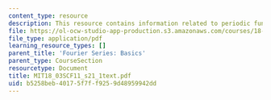 ```yaml
---
content_type: resource
description: This resource contains information related to periodic functions.
file: https://ol-ocw-studio-app-production.s3.amazonaws.com/courses/18-03sc-differential-equations-fall-2011/b5258beb40175f7ff9259d48959942dd_MIT18_03SCF11_s21_1text.pdf
file_type: application/pdf
learning_resource_types: []
parent_title: 'Fourier Series: Basics'
parent_type: CourseSection
resourcetype: Document
title: MIT18_03SCF11_s21_1text.pdf
uid: b5258beb-4017-5f7f-f925-9d48959942dd
---
```


